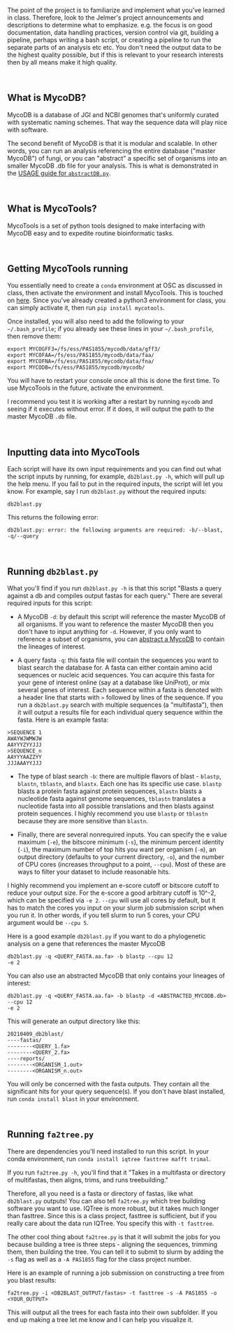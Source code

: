 The point of the project is to familiarize and implement what you've learned in
class. Therefore, look to the Jelmer's project announcements and descriptions
to determine what to emphasize. e.g. the focus is on good documentation, data
handling practices, version control via git, building a pipeline, perhaps writing a bash
script, or creating a pipeline to run the separate parts of an analysis etc etc.
You don't need the output data to be the highest quality
possible, but if this is relevant to your research interests then by all means
make it high quality.

<br />

## What is MycoDB?

MycoDB is a database of JGI and NCBI genomes that's uniformly curated with
systematic naming schemes. That way the sequence data will play nice with
software. 

The second benefit of MycoDB is that it is modular and scalable. In other
words, you can run an analysis referencing the entire database ("master MycoDB") 
of fungi, or you can "abstract" a specific set of organisms into an smaller
MycoDB .db file for your analysis. This is what is demonstrated in the 
[USAGE guide for
`abstractDB.py`](https://gitlab.com/xonq/mycotools/-/blob/master/mycotools/USAGE.md#creating-modular-databases).

<br />

## What is MycoTools?

MycoTools is a set of python tools designed to make interfacing with MycoDB
easy and to expedite routine bioinformatic tasks.

<br />

## Getting MycoTools running

You essentially need to create a `conda` environment at OSC as discussed in
class, then activate the environment and install MycoTools. This is touched on
[here](https://gitlab.com/xonq/mycotools/-/tree/master/mycotools#install).
Since you've already created a python3 environment for class, you can simply
activate it, then run `pip install mycotools`.

Once installed, you will also need to add the following to your
`~/.bash_profile`; if you already see these lines in your `~/.bash_profile`,
then remove them:
```
export MYCOGFF3=/fs/ess/PAS1855/mycodb/data/gff3/
export MYCOFAA=/fs/ess/PAS1855/mycodb/data/faa/
export MYCOFNA=/fs/ess/PAS1855/mycodb/data/fna/
export MYCODB=/fs/ess/PAS1855/mycodb/mycodb/
```

You will have to restart your console once all this is done the first time.
To use MycoTools in the future, activate the environment. 

I recommend you test it is working after a restart by running `mycodb` and
seeing if it executes without error. If it does, it will output the path to 
the master MycoDB `.db` file.

<br />

## Inputting data into MycoTools

Each script will have its own input requirements and you can find out what the script
inputs by running, for example, `db2blast.py -h`, which will pull up the help
menu. If you fail to put in the required inputs, the script will let you know.
For example, say I run `db2blast.py` without the required inputs:

`db2blast.py`

This returns the following error:

`db2blast.py: error: the following arguments are required: -b/--blast,
-q/--query`

<br />

## Running `db2blast.py`

What you'll find if you run `db2blast.py -h` is that this script "Blasts a query against a db and
compiles output fastas for each query." There are several required inputs for
this script:

- A MycoDB `-d`: by default this script will reference the master MycoDB of all
  organisms. If you want to reference the master MycoDB then you don't have to
  input anything for `-d`. However, if you only want to reference a subset of organisms, you
  can [abstract a 
  MycoDB](https://gitlab.com/xonq/mycotools/-/blob/master/mycotools/USAGE.md#creating-modular-databases)
  to contain the lineages of interest.

- A query fasta `-q`: this fasta file will contain the sequences you want to blast
  search the database for. A fasta can either contain amino acid sequences or
  nucleic acid sequences. You can acquire this fasta for your gene of interest
  online (say at a database like UniProt), or mix several genes of interest. 
  Each sequence within a fasta is denoted with a header
  line that starts with `>` followed by lines of the sequence. If you run a
  `db2blast.py` search with multiple sequences (a "multifasta"), then it will output
  a results file for each individual query sequence within the fasta. Here is
  an example fasta:

```
>SEQUENCE 1
AWAYWJWMWJW
AAYYYZYYJJJ
>SEQUENCE_n
AAYYYAAZZYY
JJJAAAYYJJJ
```

- The type of blast search `-b`: there are multiple flavors of blast - `blastp`,
  `blastn`, `tblastn`, and `blastx`. Each one has its specific use case.
  `blastp` blasts a protein fasta against protein sequences, `blastn` blasts a
  nucleotide fasta against genome sequences, `tblastn` translates a nucleotide
  fasta into all possible translations and then blasts against protein
  sequences. I highly recommend you use `blastp` or `tblastn` because they are
  more sensitive than `blastn`.

- Finally, there are several nonrequired inputs. You can specify the e value
  maximum (`-e`), the bitscore minimum (`-s`), the minimum percent identity
  (`-i`), the maximum number of top hits you want per organism (`-m`), an output directory (defaults
  to your current directory, `-o`), and the number of CPU cores (increases
  throughput to a point, `--cpu`). Most of these are ways to filter your
  dataset to include reasonable hits.

I highly recommend you implement an e-score cutoff or bitscore cutoff to reduce
your output size. For the e-score a good arbitrary cutoff is 10^-2, which can
be specified via `-e 2`. `--cpu` will use all cores by default, but it has to
match the cores you input on your slurm job submission script when you run it.
In other words, if you tell slurm to run 5 cores, your CPU argument would be 
`--cpu 5`.

Here is a good example `db2blast.py` if you want to do a phylogenetic analysis
on a gene that references the master MycoDB

```
db2blast.py -q <QUERY_FASTA.aa.fa> -b blastp --cpu 12
-e 2
```

You can also use an abstracted MycoDB that only contains your lineages of
interest:

```
db2blast.py -q <QUERY_FASTA.aa.fa> -b blastp -d <ABSTRACTED_MYCODB.db> --cpu 12
-e 2
```

This will generate an output directory like this:
```
20210409_db2blast/
----fastas/
--------<QUERY_1.fa>
--------<QUERY_2.fa>
----reports/
--------<ORGANISM_1.out>
--------<ORGANISM_n.out>
````

You will only be concerned with the fasta outputs. They contain all the
significant hits for your query sequence(s). If you don't have blast 
installed, run `conda install blast` in your environment.

<br />

## Running `fa2tree.py`

There are dependencies you'll need installed to run this script. In your
conda environment, run `conda install iqtree fasttree mafft trimal`.

If you run `fa2tree.py -h`, you'll find that it "Takes in a multifasta or
directory of multifastas, then aligns, trims, and runs treebuilding."

Therefore, all you need is a fasta or directory of fastas, like what
`db2blast.py` outputs! You can also tell `fa2tree.py` which tree building
software you want to use. IQTree is more robust, but it takes much longer than
fasttree. Since this is a class project, fasttree is sufficient, but if you
really care about the data run IQTree. You specify this with `-t fasttree`.

The other cool thing about `fa2tree.py` is that it will
submit the jobs for you because building a tree is three steps - aligning the
sequences, trimming them, then building the tree. You can tell it to submit to
slurm by adding the `-s` flag as well as a `-A PAS1855` flag for the class
project number. 

Here is an example of running a job submission on constructing a tree from you
blast results:

```
fa2tree.py -i <DB2BLAST_OUTPUT/fastas> -t fasttree -s -A PAS1855 -o
<YOUR_OUTPUT>
```

This will output all the trees for each fasta into their own subfolder. If you
end up making a tree let me know and I can help you visualize it.   
